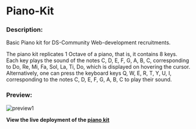 # Piano-Kit

### Description:

Basic Piano kit for DS-Community Web-development recruitments.

The piano kit replicates 1 Octave of a piano, that is, it contains 8 keys. <br>
Each key plays the sound of the notes C, D, E, F, G, A, B, C, corresponding to Do, Re, Mi, Fa, Sol, La, Ti, Do, which is displayed on hovering the cursor.<br>
Alternatively, one can press the keyboard keys Q, W, E, R, T, Y, U, I, corresponding to the notes C, D, E, F, G, A, B, C to play their sound.

### Preview:


![preview1](https://user-images.githubusercontent.com/97869414/197384617-d69efd4e-a5e7-4009-9575-0f526b70a538.png)


**View the live deployment of the [piano kit](https://chandramasaha.github.io)**
